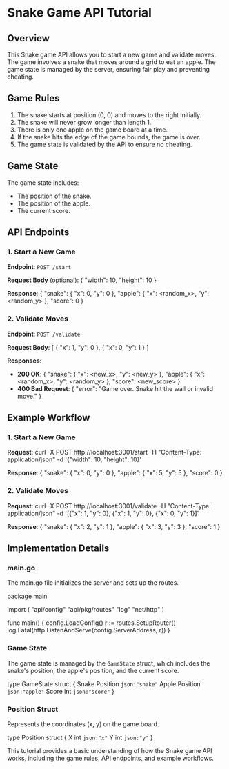 # Snake Game API Tutorial

## Overview

This Snake game API allows you to start a new game and validate moves. The game involves a snake that moves around a grid to eat an apple. The game state is managed by the server, ensuring fair play and preventing cheating.

## Game Rules

1. The snake starts at position (0, 0) and moves to the right initially.
2. The snake will never grow longer than length 1.
3. There is only one apple on the game board at a time.
4. If the snake hits the edge of the game bounds, the game is over.
5. The game state is validated by the API to ensure no cheating.

## Game State

The game state includes:
- The position of the snake.
- The position of the apple.
- The current score.

## API Endpoints

### 1. Start a New Game

**Endpoint**: `POST /start`

**Request Body** (optional):
{
  "width": 10,
  "height": 10
}

**Response**:
{
  "snake": { "x": 0, "y": 0 },
  "apple": { "x": <random_x>, "y": <random_y> },
  "score": 0
}

### 2. Validate Moves

**Endpoint**: `POST /validate`

**Request Body**:
[
  { "x": 1, "y": 0 },
  { "x": 0, "y": 1 }
]

**Responses**:
- **200 OK**:
  {
    "snake": { "x": <new_x>, "y": <new_y> },
    "apple": { "x": <random_x>, "y": <random_y> },
    "score": <new_score>
  }
- **400 Bad Request**:
  {
    "error": "Game over. Snake hit the wall or invalid move."
  }

## Example Workflow

### 1. Start a New Game

**Request**:
curl -X POST http://localhost:3001/start -H "Content-Type: application/json" -d '{"width": 10, "height": 10}'

**Response**:
{
  "snake": { "x": 0, "y": 0 },
  "apple": { "x": 5, "y": 5 },
  "score": 0
}

### 2. Validate Moves

**Request**:
curl -X POST http://localhost:3001/validate -H "Content-Type: application/json" -d '[{"x": 1, "y": 0}, {"x": 1, "y": 0}, {"x": 0, "y": 1}]'

**Response**:
{
  "snake": { "x": 2, "y": 1 },
  "apple": { "x": 3, "y": 3 },
  "score": 1
}

## Implementation Details

### main.go

The main.go file initializes the server and sets up the routes.

package main

import (
    "api/config"
    "api/pkg/routes"
    "log"
    "net/http"
)

func main() {
    config.LoadConfig()
    r := routes.SetupRouter()
    log.Fatal(http.ListenAndServe(config.ServerAddress, r))
}

### Game State

The game state is managed by the `GameState` struct, which includes the snake's position, the apple's position, and the current score.

type GameState struct {
    Snake Position `json:"snake"`
    Apple Position `json:"apple"`
    Score int      `json:"score"`
}

### Position Struct

Represents the coordinates (x, y) on the game board.

type Position struct {
    X int `json:"x"`
    Y int `json:"y"`
}

This tutorial provides a basic understanding of how the Snake game API works, including the game rules, API endpoints, and example workflows.
